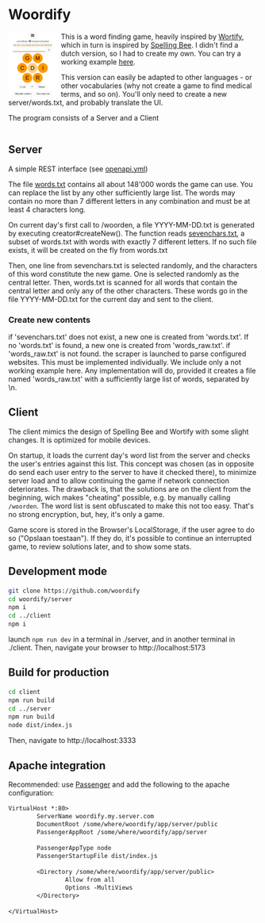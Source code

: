 # Woordify

<img src="screenshot.png" alt="Screenshot" width="100px" style="float:left;margin-right:6px">

This is a word finding game, heavily inspired by [Wortify](https://6mal5.com/wortify/), which in turn is inspired by [Spelling Bee](https://www.nytimes.com/puzzles/spelling-bee). I didn't find a dutch version, so I had to create my own. You can try a working example [here](https://woordify.rgw.ch).

This version can easily be adapted to other languages - or other vocabularies (why not create a game to find medical terms, and so on). You'll only need to create a new server/words.txt, and probably translate the UI.

The program consists of a Server and a Client
<div style="clear:both"></div>

## Server

A simple REST interface (see [openapi.yml](server/openapi.yml))

The file [words.txt](server/words.txt) contains all about 148'000 words the game can use. You can replace the list by any other sufficiently large list. The words may contain no more than 7 different letters in any combination and must be at least 4 characters long. 

On current day's first call to /woorden, a file YYYY-MM-DD.txt is generated by executing creator#createNew(). The function reads [sevenchars.txt](server/sevenchars.txt), a subset of words.txt with words with exactly 7 different letters. If no such file exists, it will be created on the fly from words.txt

Then, one line from sevenchars.txt is selected randomly, and the characters of this word constitute the new game. One is selected randomly as the central letter. Then, words.txt is scanned for all words that contain the central letter and only any of the other characters. These words go in the file YYYY-MM-DD.txt for the current day and sent to the client.

### Create new contents

if 'sevenchars.txt' does not exist, a new one is created from 'words.txt'. If no 'words.txt' is found, a new one is created from 'words_raw.txt'.
if 'words_raw.txt' is not found. the scraper is launched to parse configured websites. This must be implemented individually. We include only
a not working example here. Any implementation will do, provided it creates a file named 'words_raw.txt' with a sufficiently large list of words, separated by \n.  

## Client

The client mimics the design of Spelling Bee and Wortify with some slight changes. It is optimized for mobile devices.

On startup, it loads the current day's word list from the server and checks the user's entries against this list. This concept was chosen (as in opposite do send each user entry to the server to have it checked there), to minimize server load and to allow continuing the game if network connection deteriorates.
The drawback is, that the solutions are on the client from the beginning, wich makes "cheating" possible, e.g. by manually calling `/woorden`. The word list is sent obfuscated to make this not too easy. That's no strong encryption, but, hey, it's only a game.

Game score is stored in the Browser's LocalStorage, if the user agree to do so ("Opslaan toestaan"). If they do, it's possible to continue an interrupted game, to review solutions later, and to show some stats.

## Development mode

````bash
git clone https://github.com/woordify
cd woordify/server
npm i
cd ../client
npm i
````

launch `npm run dev` in a terminal in ./server, and in another terminal in ./client. Then, navigate your browser to http://localhost:5173

## Build for production

````bash
cd client
npm run build
cd ../server
npm run build
node dist/index.js
````
Then, navigate to http://localhost:3333


## Apache integration

Recommended: use [Passenger](https://www.phusionpassenger.com/docs/advanced_guides/install_and_upgrade/apache/install/) and add the following to the apache configuration:

````
VirtualHost *:80>
        ServerName woordify.my.server.com
        DocumentRoot /some/where/woordify/app/server/public
        PassengerAppRoot /some/where/woordify/app/server

        PassengerAppType node
        PassengerStartupFile dist/index.js

        <Directory /some/where/woordify/app/server/public>
                Allow from all
                Options -MultiViews
        </Directory>

</VirtualHost>
````

